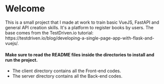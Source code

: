 # Welcome

<p>This is a small project that I made at work to train basic VueJS, FastAPI and general API creation skills. It's a platform to register books by users. The base comes from the TestDriven.io tutorial: https://testdriven.io/blog/developing-a-single-page-app-with-flask-and-vuejs/.</p>

#### Make sure to read the README files inside the directories to install and run the project.

 - The client directory contains all the Front-end codes.
 - The server directory contains all the Back-end codes.


